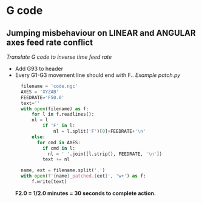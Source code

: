 # G code

## Jumping misbehaviour on LINEAR and ANGULAR axes feed rate conflict
_Translate G code to inverse time feed rate_
- Add G93 to header
- Every G1-G3 movement line should end with F..
_Example patch.py_
  ```python
    filename = 'code.ngc'
    AXES = 'XYZAB'
    FEEDRATE='F50.0'
    text=''
    with open(filename) as f:
    	for l in f.readlines():
        nl = l
    		if 'F' in l:
    			nl = l.split('F')[0]+FEEDRATE+'\n'
        else:
          for cmd in AXES:
            if cmd in l:
              nl = ' '.join([l.strip(), FEEDRATE, '\n'])
    		text += nl

    name, ext = filename.split('.')
    with open(f'{name}_patched.{ext}', 'w+') as f:
    	f.write(text)
  ```
  __F2.0 = 1/2.0 minutes = 30 seconds to complete action.__
   
